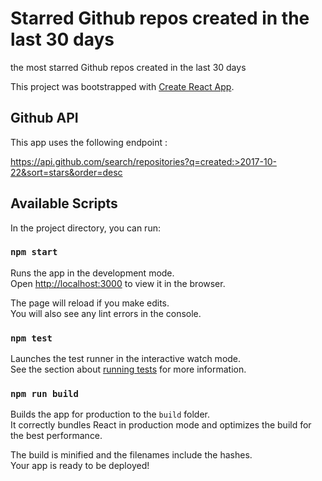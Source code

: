 # Starred Github repos created in the last 30 days

the most starred Github repos created in the last 30 days

This project was bootstrapped with [Create React App](https://github.com/facebook/create-react-app).

## Github API 

This app uses  the following endpoint :

https://api.github.com/search/repositories?q=created:>2017-10-22&sort=stars&order=desc

## Available Scripts

In the project directory, you can run:

### `npm start`

Runs the app in the development mode.\
Open [http://localhost:3000](http://localhost:3000) to view it in the browser.

The page will reload if you make edits.\
You will also see any lint errors in the console.

### `npm test`

Launches the test runner in the interactive watch mode.\
See the section about [running tests](https://facebook.github.io/create-react-app/docs/running-tests) for more information.

### `npm run build`

Builds the app for production to the `build` folder.\
It correctly bundles React in production mode and optimizes the build for the best performance.

The build is minified and the filenames include the hashes.\
Your app is ready to be deployed!
